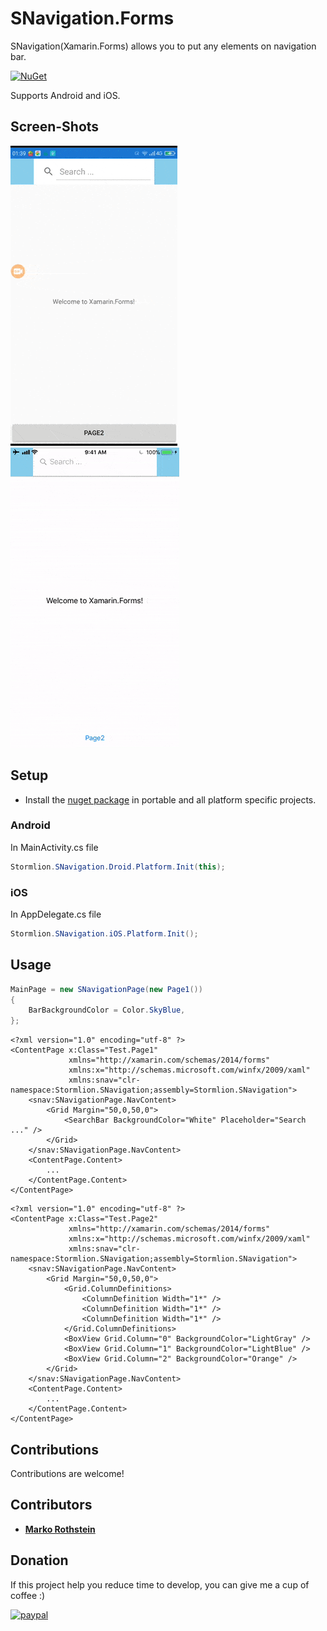# SNavigation.Forms

SNavigation(Xamarin.Forms) allows you to put any elements on navigation bar.

[![NuGet](https://img.shields.io/nuget/v/SNavigation.Forms.svg)](https://www.nuget.org/packages/SNavigation.Forms/)

Supports Android and iOS.

## Screen-Shots

<img src="ScreenShots/screenshot_android.gif" alt="SNavigation Android"/> <img src="ScreenShots/screenshot_ios.gif" alt="SNavigation iOS"/>

## Setup

* Install the [nuget package](https://www.nuget.org/packages/SNavigation.Forms) in portable and all platform specific projects.

### Android

In MainActivity.cs file

```cs
Stormlion.SNavigation.Droid.Platform.Init(this);
```

### iOS

In AppDelegate.cs file

```cs
Stormlion.SNavigation.iOS.Platform.Init();
```
## Usage

```cs
MainPage = new SNavigationPage(new Page1())
{
    BarBackgroundColor = Color.SkyBlue,
};
```

```xaml
<?xml version="1.0" encoding="utf-8" ?>
<ContentPage x:Class="Test.Page1"
             xmlns="http://xamarin.com/schemas/2014/forms"
             xmlns:x="http://schemas.microsoft.com/winfx/2009/xaml"
             xmlns:snav="clr-namespace:Stormlion.SNavigation;assembly=Stormlion.SNavigation">
    <snav:SNavigationPage.NavContent>
        <Grid Margin="50,0,50,0">
            <SearchBar BackgroundColor="White" Placeholder="Search ..." />
        </Grid>
    </snav:SNavigationPage.NavContent>
    <ContentPage.Content>
        ...
    </ContentPage.Content>
</ContentPage>
```

```xaml
<?xml version="1.0" encoding="utf-8" ?>
<ContentPage x:Class="Test.Page2"
             xmlns="http://xamarin.com/schemas/2014/forms"
             xmlns:x="http://schemas.microsoft.com/winfx/2009/xaml"
             xmlns:snav="clr-namespace:Stormlion.SNavigation;assembly=Stormlion.SNavigation">
    <snav:SNavigationPage.NavContent>
        <Grid Margin="50,0,50,0">
            <Grid.ColumnDefinitions>
                <ColumnDefinition Width="1*" />
                <ColumnDefinition Width="1*" />
                <ColumnDefinition Width="1*" />
            </Grid.ColumnDefinitions>
            <BoxView Grid.Column="0" BackgroundColor="LightGray" />
            <BoxView Grid.Column="1" BackgroundColor="LightBlue" />
            <BoxView Grid.Column="2" BackgroundColor="Orange" />
        </Grid>
    </snav:SNavigationPage.NavContent>
    <ContentPage.Content>
        ...
    </ContentPage.Content>
</ContentPage>
```

## Contributions
Contributions are welcome!

## Contributors
* **[Marko Rothstein](https://www.facebook.com/profile.php?id=100014026622428)**


## Donation
If this project help you reduce time to develop, you can give me a cup of coffee :)

[![paypal](https://www.paypalobjects.com/en_US/i/btn/btn_donateCC_LG.gif)](https://www.paypal.com/cgi-bin/webscr?cmd=_s-xclick&hosted_button_id=EHWABRHDW6LSA)
